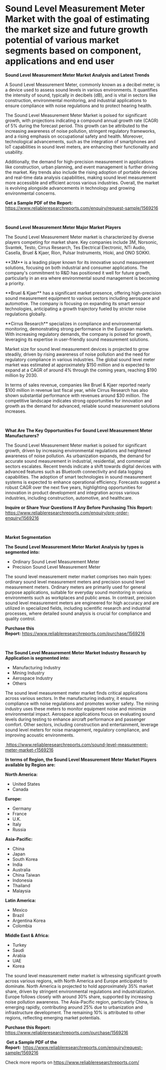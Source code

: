 <p><h1>Sound Level Measurement Meter Market with the goal of estimating the market size and future growth potential of various market segments based on component, applications and end user</h1></p><p><strong>Sound Level Measurement Meter Market Analysis and Latest Trends</strong></p>
<p><p>A Sound Level Measurement Meter, commonly known as a decibel meter, is a device used to assess sound levels in various environments. It quantifies the intensity of sound, typically in decibels (dB), and is vital in sectors like construction, environmental monitoring, and industrial applications to ensure compliance with noise regulations and to protect hearing health.</p><p>The Sound Level Measurement Meter Market is poised for significant growth, with projections indicating a compound annual growth rate (CAGR) of 5% during the forecast period. This growth can be attributed to the increasing awareness of noise pollution, stringent regulatory frameworks, and a rising emphasis on occupational safety and health. Moreover, technological advancements, such as the integration of smartphones and IoT capabilities in sound level meters, are enhancing their functionality and usability. </p><p>Additionally, the demand for high-precision measurement in applications like construction, urban planning, and event management is further driving the market. Key trends also include the rising adoption of portable devices and real-time data analysis capabilities, making sound level measurement more accessible and efficient across various industries. Overall, the market is evolving alongside advancements in technology and growing environmental concerns.</p></p>
<p><strong>Get a Sample PDF of the Report:&nbsp;</strong> <a href="https://www.reliableresearchreports.com/enquiry/request-sample/1569216?utm_campaign=3079&utm_medium=2&utm_source=Github&utm_content=ia&utm_term=25032025&utm_id=sound-level-measurement-meter">https://www.reliableresearchreports.com/enquiry/request-sample/1569216</a></p>
<p>&nbsp;</p>
<p><strong>Sound Level Measurement Meter Major Market Players</strong></p>
<p><p>The Sound Level Measurement Meter market is characterized by diverse players competing for market share. Key companies include 3M, Norsonic, Svantek, Testo, Cirrus Research, Tes Electrical Electronic, NTi Audio, Casella, Bruel & Kjaer, Rion, Pulsar Instruments, Hioki, and ONO SOKKI. </p><p>**3M** is a leading player known for its innovative sound measurement solutions, focusing on both industrial and consumer applications. The company's commitment to R&D has positioned it well for future growth, particularly in an era where environmental sound management is becoming a priority.</p><p>**Bruel & Kjaer** has a significant market presence, offering high-precision sound measurement equipment to various sectors including aerospace and automotive. The company is focusing on expanding its smart sensor technologies, anticipating a growth trajectory fueled by stricter noise regulations globally. </p><p>**Cirrus Research** specializes in compliance and environmental monitoring, demonstrating strong performance in the European markets. With increasing regulatory demands, the company is poised for growth, leveraging its expertise in user-friendly sound measurement solutions.</p><p>Market size for sound level measurement devices is projected to grow steadily, driven by rising awareness of noise pollution and the need for regulatory compliance in various industries. The global sound level meter market was estimated at approximately $150 million and is expected to expand at a CAGR of around 4% through the coming years, reaching $190 million by 2030.</p><p>In terms of sales revenue, companies like Bruel & Kjaer reported nearly $100 million in revenue last fiscal year, while Cirrus Research has also shown substantial performance with revenues around $30 million. The competitive landscape indicates strong opportunities for innovation and growth as the demand for advanced, reliable sound measurement solutions increases.</p></p>
<p>&nbsp;</p>
<p><strong>What Are The Key Opportunities For Sound Level Measurement Meter Manufacturers?</strong></p>
<p><p>The Sound Level Measurement Meter market is poised for significant growth, driven by increasing environmental regulations and heightened awareness of noise pollution. As urbanization expands, the demand for accurate sound measurement in industrial, residential, and commercial sectors escalates. Recent trends indicate a shift towards digital devices with advanced features such as Bluetooth connectivity and data logging capabilities. The adoption of smart technologies in sound measurement systems is expected to enhance operational efficiency. Forecasts suggest a robust CAGR over the next five years, highlighting opportunities for innovation in product development and integration across various industries, including construction, automotive, and healthcare.</p></p>
<p><strong>Inquire or Share Your Questions If Any Before Purchasing This Report:</strong> <a href="https://www.reliableresearchreports.com/enquiry/pre-order-enquiry/1569216?utm_campaign=3079&utm_medium=2&utm_source=Github&utm_content=ia&utm_term=25032025&utm_id=sound-level-measurement-meter">https://www.reliableresearchreports.com/enquiry/pre-order-enquiry/1569216</a></p>
<p>&nbsp;</p>
<p><strong>Market Segmentation</strong></p>
<p><strong>The Sound Level Measurement Meter Market Analysis by types is segmented into:</strong></p>
<p><ul><li>Ordinary Sound Level Measurement Meter</li><li>Precision Sound Level Measurement Meter</li></ul></p>
<p><p>The sound level measurement meter market comprises two main types: ordinary sound level measurement meters and precision sound level measurement meters. Ordinary meters are primarily used for general purpose applications, suitable for everyday sound monitoring in various environments such as workplaces and public areas. In contrast, precision sound level measurement meters are engineered for high accuracy and are utilized in specialized fields, including scientific research and industrial processes, where detailed sound analysis is crucial for compliance and quality control.</p></p>
<p><strong>Purchase this Report:&nbsp;</strong><a href="https://www.reliableresearchreports.com/purchase/1569216?utm_campaign=3079&utm_medium=2&utm_source=Github&utm_content=ia&utm_term=25032025&utm_id=sound-level-measurement-meter">https://www.reliableresearchreports.com/purchase/1569216</a></p>
<p>&nbsp;</p>
<p><strong>The Sound Level Measurement Meter Market Industry Research by Application is segmented into:</strong></p>
<p><ul><li>Manufacturing Industry</li><li>Mining Industry</li><li>Aerospace Industry</li><li>Others</li></ul></p>
<p><p>The sound level measurement meter market finds critical applications across various sectors. In the manufacturing industry, it ensures compliance with noise regulations and promotes worker safety. The mining industry uses these meters to monitor equipment noise and minimize environmental impact. Aerospace applications focus on evaluating sound levels during testing to enhance aircraft performance and passenger comfort. Other sectors, including construction and entertainment, leverage sound level meters for noise management, regulatory compliance, and improving acoustic environments.</p></p>
<p><a href="https://www.reliableresearchreports.com/sound-level-measurement-meter-market-r1569216?utm_campaign=3079&utm_medium=2&utm_source=Github&utm_content=ia&utm_term=25032025&utm_id=sound-level-measurement-meter">&nbsp;https://www.reliableresearchreports.com/sound-level-measurement-meter-market-r1569216</a></p>
<p><strong>In terms of Region, the Sound Level Measurement Meter Market Players available by Region are:</strong></p>
<p>
    <p> <strong> North America: </strong>
        <ul>
            <li>United States</li>
            <li>Canada</li>
        </ul>
        </p> 
    <p> <strong> Europe: </strong>
        <ul>
            <li>Germany</li>
            <li>France</li>
            <li>U.K.</li>
            <li>Italy</li>
            <li>Russia</li>
        </ul>
        </p> 
    <p> <strong> Asia-Pacific: </strong>
        <ul>
            <li>China</li>
            <li>Japan</li>
            <li>South Korea</li>
            <li>India</li>
            <li>Australia</li>
            <li>China Taiwan</li>
            <li>Indonesia</li>
            <li>Thailand</li>
            <li>Malaysia</li>
        </ul>
        </p> 
    <p> <strong> Latin America: </strong>
        <ul>
            <li>Mexico</li>
            <li>Brazil</li>
            <li>Argentina Korea</li>
            <li>Colombia</li>
        </ul>
        </p> 
    <p> <strong> Middle East & Africa: </strong>
        <ul>
            <li>Turkey</li>
            <li>Saudi</li>
            <li>Arabia</li>
            <li>UAE</li>
            <li>Korea</li>
        </ul>
    </p>
    </p>
<p><p>The sound level measurement meter market is witnessing significant growth across various regions, with North America and Europe anticipated to dominate. North America is projected to hold approximately 35% market share, driven by stringent environmental regulations and industrialization. Europe follows closely with around 30% share, supported by increasing noise pollution awareness. The Asia-Pacific region, particularly China, is emerging rapidly, contributing around 25% due to urbanization and infrastructure development. The remaining 10% is attributed to other regions, reflecting emerging market potentials.</p></p>
<p><strong>Purchase this Report: </strong><a href="https://www.reliableresearchreports.com/purchase/1569216?utm_campaign=3079&utm_medium=2&utm_source=Github&utm_content=ia&utm_term=25032025&utm_id=sound-level-measurement-meter">https://www.reliableresearchreports.com/purchase/1569216</a></p>
<p>&nbsp;<strong>Get a Sample PDF of the Report:&nbsp;&nbsp;</strong><a href="https://www.reliableresearchreports.com/enquiry/request-sample/1569216?utm_campaign=3079&utm_medium=2&utm_source=Github&utm_content=ia&utm_term=25032025&utm_id=sound-level-measurement-meter">https://www.reliableresearchreports.com/enquiry/request-sample/1569216</a></p>
<p><strong></strong></p>
<p>Check more reports on <a href="https://www.reliableresearchreports.com/?utm_campaign=3079&utm_medium=2&utm_source=Github&utm_content=ia&utm_term=25032025&utm_id=sound-level-measurement-meter">https://www.reliableresearchreports.com/</a></p>
